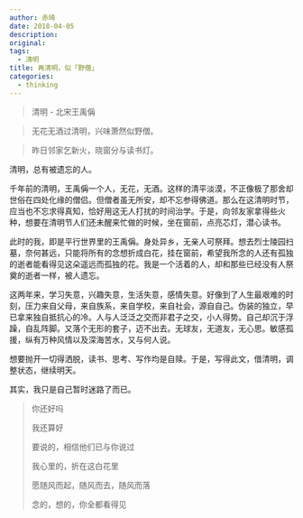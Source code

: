 ```yaml
---
author: 赤琦
date: 2018-04-05
description:
original:
tags:
  - 清明
title: 再清明，似「野僧」
categories:
  - thinking
---
```


> 清明 - 北宋王禹偁

> 无花无酒过清明，兴味萧然似野僧。

> 昨日邻家乞新火，晓窗分与读书灯。

清明，总有被遗忘的人。

千年前的清明，王禹偁一个人，无花，无酒。这样的清平淡漠，不正像极了那舍却世俗在四处化缘的僧侣。但僧者虽无所安，却不忘参得佛道。那么在这清明时节，应当也不忘求得真知，恰好用这无人打扰的时间治学。于是，向邻友家拿得些火种，想要在清明节人们还未醒来忙做的时候，坐在窗前，点亮芯灯，潜心读书。

此时的我，即是平行世界里的王禹偁。身处异乡，无亲人可祭拜。想去烈士陵园扫墓，奈何甚远，只能将所有的念想折成白花，挂在窗前，希望我所念的人还有孤独的逝者能看得见这朵遥远而孤独的花。我是一个活着的人，却和那些已经没有人祭奠的逝者一样，被人遗忘。

这两年来，学习失意，兴趣失意，生活失意，感情失意。好像到了人生最艰难的时刻，压力来自父母，来自族系，来自学校，来自社会，源自自己。伪装的独立，早已拿来独自抵抗心的冷。人与人泛泛之交而非君子之交，小人得势。自己却沉于浮躁，自乱阵脚。又落个无形的套子，迈不出去。无球友，无道友，无心思。敏感孤援，纵有万种风情以及深海苦水，又与何人说。

想要抛开一切得洒脱，读书、思考、写作均是自赎。于是，写得此文，借清明，调整状态，继续明天。

其实，我只是自己暂时迷路了而已。

> 你还好吗
>
> 我还算好
>
> 要说的，相信他们已与你说过
>
> 我心里的，折在这白花里
>
> 愿随风而起，随风而去，随风而落
>
> 念的，想的，你全都看得见
